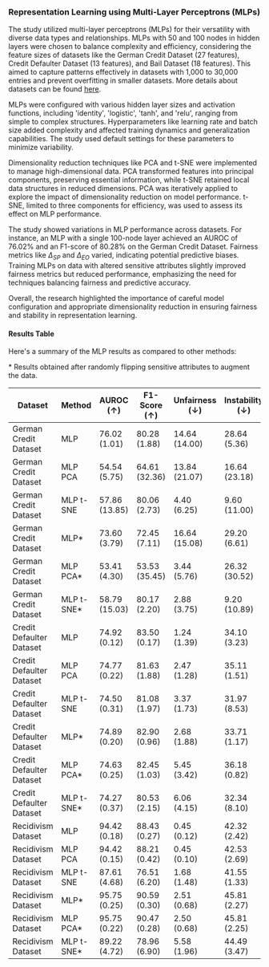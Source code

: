 ### Representation Learning using Multi-Layer Perceptrons (MLPs)

The study utilized multi-layer perceptrons (MLPs) for their versatility with diverse data types and relationships. MLPs with 50 and 100 nodes in hidden layers were chosen to balance complexity and efficiency, considering the feature sizes of datasets like the German Credit Dataset (27 features), Credit Defaulter Dataset (13 features), and Bail Dataset (18 features). This aimed to capture patterns effectively in datasets with 1,000 to 30,000 entries and prevent overfitting in smaller datasets. More details about datasets can be found [here](https://github.com/chirag126/nifty).

MLPs were configured with various hidden layer sizes and activation functions, including 'identity', 'logistic', 'tanh', and 'relu', ranging from simple to complex structures. Hyperparameters like learning rate and batch size added complexity and affected training dynamics and generalization capabilities. The study used default settings for these parameters to minimize variability.

Dimensionality reduction techniques like PCA and t-SNE were implemented to manage high-dimensional data. PCA transformed features into principal components, preserving essential information, while t-SNE retained local data structures in reduced dimensions. PCA was iteratively applied to explore the impact of dimensionality reduction on model performance. t-SNE, limited to three components for efficiency, was used to assess its effect on MLP performance.

The study showed variations in MLP performance across datasets. For instance, an MLP with a single 100-node layer achieved an AUROC of 76.02% and an F1-score of 80.28% on the German Credit Dataset. Fairness metrics like $\Delta_{SP}$ and $\Delta_{EO}$ varied, indicating potential predictive biases. Training MLPs on data with altered sensitive attributes slightly improved fairness metrics but reduced performance, emphasizing the need for techniques balancing fairness and predictive accuracy.

Overall, the research highlighted the importance of careful model configuration and appropriate dimensionality reduction in ensuring fairness and stability in representation learning.

#### Results Table

Here's a summary of the MLP results as compared to other methods:

\* Results obtained after randomly flipping sensitive attributes to augment the data. 

| Dataset | Method | AUROC (↑) | F1-Score (↑) | Unfairness (↓) | Instability (↓) | ΔSP (↓) | ΔEO (↓) |
|---------|------------|-----------|--------------|----------------|-----------------|---------|---------|
| German Credit Dataset | MLP | 76.02 (1.01) | 80.28 (1.88) | 14.64 (14.00) | 28.64 (5.36) | 28.49 (3.21) | 17.65 (2.95) |
| German Credit Dataset | MLP PCA | 54.54 (5.75) | 64.61 (32.36) | 13.84 (21.07) | 16.64 (23.18) | 1.90 (3.01) | 1.28 (1.65) |
| German Credit Dataset | MLP t-SNE | 57.86 (13.85) | 80.06 (2.73) | 4.40 (6.25) | 9.60 (11.00) | 11.40 (13.30) | 7.46 (8.21) |
| German Credit Dataset | MLP* | 73.60 (3.79) | 72.45 (7.11) | 16.64 (15.08) | 29.20 (6.61) | 21.07 (9.13) | 13.05 (7.06) |
| German Credit Dataset | MLP PCA* | 53.41 (4.30) | 53.53 (35.45) | 3.44 (5.76) | 26.32 (30.52) | 1.42 (2.09) | 1.20 (1.51) |
| German Credit Dataset | MLP t-SNE* | 58.79 (15.03) | 80.17 (2.20) | 2.88 (3.75) | 9.20 (10.89) | 9.14 (11.08) | 5.55 (6.61) |
| Credit Defaulter Dataset | MLP | 74.92 (0.12) | 83.50 (0.17) | 1.24 (1.39) | 34.10 (3.23) | 15.78 (0.53) | 13.38 (0.75) |
| Credit Defaulter Dataset | MLP PCA | 74.77 (0.22) | 81.63 (1.88) | 2.47 (1.28) | 35.11 (1.51) | 14.80 (1.56) | 12.61 (1.67) |
| Credit Defaulter Dataset | MLP t-SNE | 74.50 (0.31) | 81.08 (1.97) | 3.37 (1.73) | 31.97 (8.53) | 12.76 (1.93) | 10.82 (1.92) |
| Credit Defaulter Dataset | MLP* | 74.89 (0.20) | 82.90 (0.96) | 2.68 (1.88) | 33.71 (1.17) | 13.90 (0.83) | 11.34 (0.98) |
| Credit Defaulter Dataset | MLP PCA* | 74.63 (0.25) | 82.45 (1.03) | 5.45 (3.42) | 36.18 (0.82) | 12.50 (1.67) | 10.09 (1.57) |
| Credit Defaulter Dataset | MLP t-SNE* | 74.27 (0.37) | 80.53 (2.15) | 6.06 (4.15) | 32.34 (8.10) | 14.12 (1.76) | 12.12 (2.30) |
| Recidivism Dataset | MLP | 94.42 (0.18) | 88.43 (0.27) | 0.45 (0.12) | 42.32 (2.42) | 2.42 (0.28) | 3.57 (0.58) |
| Recidivism Dataset | MLP PCA | 94.42 (0.15) | 88.21 (0.42) | 0.45 (0.10) | 42.53 (2.69) | 2.31 (0.16) | 3.56 (0.26) |
| Recidivism Dataset | MLP t-SNE | 87.61 (4.68) | 76.51 (6.20) | 1.68 (1.48) | 41.55 (1.33) | 6.86 (4.12) | 10.62 (3.15) |
| Recidivism Dataset | MLP* | 95.75 (0.25) | 90.59 (0.30) | 2.51 (0.68) | 45.81 (2.27) | 7.12 (2.14) | 5.68 (3.99) |
| Recidivism Dataset | MLP PCA* | 95.75 (0.22) | 90.47 (0.28) | 2.50 (0.68) | 45.81 (2.25) | 7.05 (2.12) | 5.51 (3.95) |
| Recidivism Dataset | MLP t-SNE* | 89.22 (4.72) | 78.96 (6.90) | 5.58 (1.96) | 44.49 (3.47) | 6.00 (4.26) | 6.39 (5.55) |

